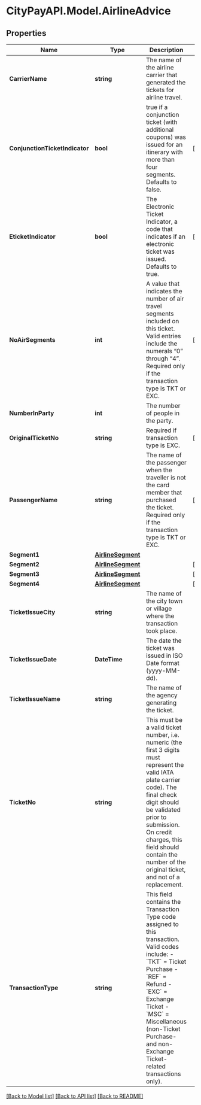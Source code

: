 # CityPayAPI.Model.AirlineAdvice
## Properties

Name | Type | Description | Notes
------------ | ------------- | ------------- | -------------
**CarrierName** | **string** | The name of the airline carrier that generated the tickets for airline travel. | 
**ConjunctionTicketIndicator** | **bool** | true if a conjunction ticket (with additional coupons) was issued for an itinerary with more than four segments. Defaults to false.  | [optional] 
**EticketIndicator** | **bool** | The Electronic Ticket Indicator, a code that indicates if an electronic ticket was issued.  Defaults to true. | [optional] 
**NoAirSegments** | **int** | A value that indicates the number of air travel segments included on this ticket. Valid entries include the numerals “0” through “4”. Required only if the transaction type is TKT or EXC.  | [optional] 
**NumberInParty** | **int** | The number of people in the party. | 
**OriginalTicketNo** | **string** | Required if transaction type is EXC. | [optional] 
**PassengerName** | **string** | The name of the passenger when the traveller is not the card member that purchased the ticket. Required only if the transaction type is TKT or EXC. | [optional] 
**Segment1** | [**AirlineSegment**](AirlineSegment.md) |  | 
**Segment2** | [**AirlineSegment**](AirlineSegment.md) |  | [optional] 
**Segment3** | [**AirlineSegment**](AirlineSegment.md) |  | [optional] 
**Segment4** | [**AirlineSegment**](AirlineSegment.md) |  | [optional] 
**TicketIssueCity** | **string** | The name of the city town or village where the transaction took place. | 
**TicketIssueDate** | **DateTime** | The date the ticket was issued in ISO Date format (yyyy-MM-dd). | 
**TicketIssueName** | **string** | The name of the agency generating the ticket. | 
**TicketNo** | **string** | This must be a valid ticket number, i.e. numeric (the first 3 digits must represent the valid IATA plate carrier code). The final check digit should be validated prior to submission. On credit charges, this field should contain the number of the original ticket, and not of a replacement.  | 
**TransactionType** | **string** | This field contains the Transaction Type code assigned to this transaction. Valid codes include:   - &#x60;TKT&#x60; &#x3D; Ticket Purchase  - &#x60;REF&#x60; &#x3D; Refund  - &#x60;EXC&#x60; &#x3D; Exchange Ticket  - &#x60;MSC&#x60; &#x3D; Miscellaneous (non-Ticket Purchase- and non-Exchange Ticket-related transactions only).  | 

[[Back to Model list]](../README.md#documentation-for-models) [[Back to API list]](../README.md#documentation-for-api-endpoints) [[Back to README]](../README.md)

